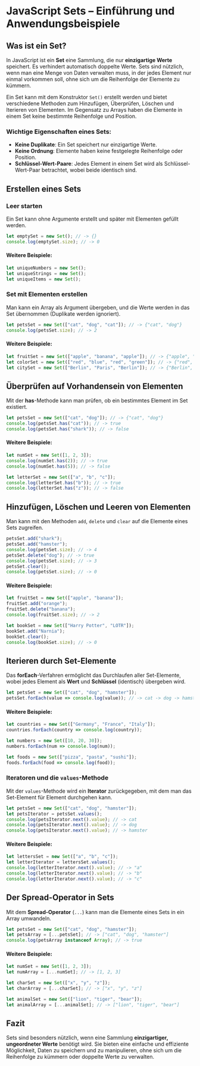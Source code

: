 
# JavaScript Sets – Einführung und Anwendungsbeispiele

## Was ist ein Set?

In JavaScript ist ein **Set** eine Sammlung, die nur **einzigartige Werte** speichert. Es verhindert automatisch doppelte Werte. Sets sind nützlich, wenn man eine Menge von Daten verwalten muss, in der jedes Element nur einmal vorkommen soll, ohne sich um die Reihenfolge der Elemente zu kümmern.

Ein Set kann mit dem Konstruktor `Set()` erstellt werden und bietet verschiedene Methoden zum Hinzufügen, Überprüfen, Löschen und Iterieren von Elementen. Im Gegensatz zu Arrays haben die Elemente in einem Set keine bestimmte Reihenfolge und Position. 

### Wichtige Eigenschaften eines Sets:
- **Keine Duplikate**: Ein Set speichert nur einzigartige Werte.
- **Keine Ordnung**: Elemente haben keine festgelegte Reihenfolge oder Position.
- **Schlüssel-Wert-Paare**: Jedes Element in einem Set wird als Schlüssel-Wert-Paar betrachtet, wobei beide identisch sind.

## Erstellen eines Sets

### Leer starten
Ein Set kann ohne Argumente erstellt und später mit Elementen gefüllt werden.

```javascript
let emptySet = new Set(); // -> {}
console.log(emptySet.size); // -> 0
```

#### Weitere Beispiele:
```javascript
let uniqueNumbers = new Set();
let uniqueStrings = new Set();
let uniqueItems = new Set();
```

### Set mit Elementen erstellen

Man kann ein Array als Argument übergeben, und die Werte werden in das Set übernommen (Duplikate werden ignoriert).

```javascript
let petsSet = new Set(["cat", "dog", "cat"]); // -> {"cat", "dog"}
console.log(petsSet.size); // -> 2
```

#### Weitere Beispiele:
```javascript
let fruitSet = new Set(["apple", "banana", "apple"]); // -> {"apple", "banana"}
let colorSet = new Set(["red", "blue", "red", "green"]); // -> {"red", "blue", "green"}
let citySet = new Set(["Berlin", "Paris", "Berlin"]); // -> {"Berlin", "Paris"}
```

## Überprüfen auf Vorhandensein von Elementen

Mit der **has**-Methode kann man prüfen, ob ein bestimmtes Element im Set existiert.

```javascript
let petsSet = new Set(["cat", "dog"]); // -> {"cat", "dog"}
console.log(petsSet.has("cat")); // -> true
console.log(petsSet.has("shark")); // -> false
```

#### Weitere Beispiele:
```javascript
let numSet = new Set([1, 2, 3]);
console.log(numSet.has(2)); // -> true
console.log(numSet.has(5)); // -> false

let letterSet = new Set(["a", "b", "c"]);
console.log(letterSet.has("b")); // -> true
console.log(letterSet.has("z")); // -> false
```

## Hinzufügen, Löschen und Leeren von Elementen

Man kann mit den Methoden `add`, `delete` und `clear` auf die Elemente eines Sets zugreifen.

```javascript
petsSet.add("shark");
petsSet.add("hamster");
console.log(petsSet.size); // -> 4
petsSet.delete("dog"); // -> true
console.log(petsSet.size); // -> 3
petsSet.clear();
console.log(petsSet.size); // -> 0
```

#### Weitere Beispiele:
```javascript
let fruitSet = new Set(["apple", "banana"]);
fruitSet.add("orange");
fruitSet.delete("banana");
console.log(fruitSet.size); // -> 2

let bookSet = new Set(["Harry Potter", "LOTR"]);
bookSet.add("Narnia");
bookSet.clear();
console.log(bookSet.size); // -> 0
```

## Iterieren durch Set-Elemente

Das **forEach**-Verfahren ermöglicht das Durchlaufen aller Set-Elemente, wobei jedes Element als **Wert** und **Schlüssel** (identisch) übergeben wird.

```javascript
let petsSet = new Set(["cat", "dog", "hamster"]); 
petsSet.forEach(value => console.log(value)); // -> cat -> dog -> hamster
```

#### Weitere Beispiele:
```javascript
let countries = new Set(["Germany", "France", "Italy"]);
countries.forEach(country => console.log(country));

let numbers = new Set([10, 20, 30]);
numbers.forEach(num => console.log(num));

let foods = new Set(["pizza", "pasta", "sushi"]);
foods.forEach(food => console.log(food));
```

### Iteratoren und die `values`-Methode

Mit der `values`-Methode wird ein **Iterator** zurückgegeben, mit dem man das Set-Element für Element durchgehen kann.

```javascript
let petsSet = new Set(["cat", "dog", "hamster"]);
let petsIterator = petsSet.values();
console.log(petsIterator.next().value); // -> cat
console.log(petsIterator.next().value); // -> dog
console.log(petsIterator.next().value); // -> hamster
```

#### Weitere Beispiele:
```javascript
let lettersSet = new Set(["a", "b", "c"]);
let letterIterator = lettersSet.values();
console.log(letterIterator.next().value); // -> "a"
console.log(letterIterator.next().value); // -> "b"
console.log(letterIterator.next().value); // -> "c"
```

## Der Spread-Operator in Sets

Mit dem **Spread-Operator** (`...`) kann man die Elemente eines Sets in ein Array umwandeln.

```javascript
let petsSet = new Set(["cat", "dog", "hamster"]);
let petsArray = [...petsSet]; // -> ["cat", "dog", "hamster"]
console.log(petsArray instanceof Array); // -> true
```

#### Weitere Beispiele:
```javascript
let numSet = new Set([1, 2, 3]);
let numArray = [...numSet]; // -> [1, 2, 3]

let charSet = new Set(["x", "y", "z"]);
let charArray = [...charSet]; // -> ["x", "y", "z"]

let animalSet = new Set(["lion", "tiger", "bear"]);
let animalArray = [...animalSet]; // -> ["lion", "tiger", "bear"]
```

## Fazit

Sets sind besonders nützlich, wenn eine Sammlung **einzigartiger, ungeordneter Werte** benötigt wird. Sie bieten eine einfache und effiziente Möglichkeit, Daten zu speichern und zu manipulieren, ohne sich um die Reihenfolge zu kümmern oder doppelte Werte zu verwalten.
